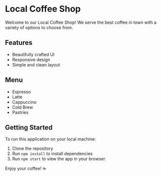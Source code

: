# Local Coffee Shop

Welcome to our Local Coffee Shop! We serve the best coffee in town with a variety of options to choose from.

## Features
- Beautifully crafted UI
- Responsive design
- Simple and clean layout

## Menu
- Espresso
- Latte
- Cappuccino
- Cold Brew
- Pastries

## Getting Started
To run this application on your local machine:
1. Clone the repository
2. Run `npm install` to install dependencies
3. Run `npm start` to view the app in your browser.

Enjoy your coffee! ☕